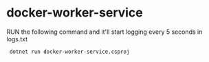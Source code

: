 # docker-worker-service

RUN the following command and it'll start logging every 5 seconds in logs.txt

     dotnet run docker-worker-service.csproj
